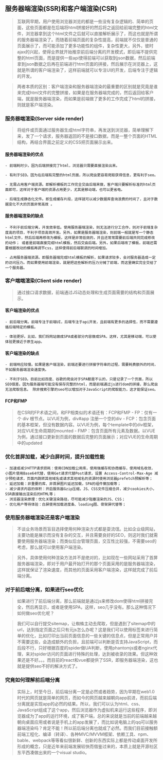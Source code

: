 ## 服务器端渲染(SSR)和客户端渲染(CSR)
> 互联网早期，用户使用浏览器浏览的都是一些没有复杂逻辑的、简单的页面，这些页面都是在后端将html拼接好的然后将之返回给前端完整的html文件，浏览器拿到这个html文件之后就可以直接解析展示了，而这也就是所谓的服务器端渲染了。而随着前端页面的复杂性提高，前端就不仅仅是普通的页面展示了，而可能添加了更多功能性的组件，复杂性更大，另外，彼时ajax的兴起，使得业界就开始推崇前后端分离的开发模式，即后端不提供完整的html页面，而是提供一些api使得前端可以获取到json数据，然后前端拿到json数据之后再在前端进行html页面的拼接，然后展示在浏览器上，这就是所谓的客户端渲染了，这样前端就可以专注UI的开发，后端专注于逻辑的开发。

> 两者本质的区别：客户端渲染和服务器端渲染的最重要的区别就是究竟是谁来完成html文件的完整拼接，如果是在服务器端完成的，然后返回给客户端，就是服务器端渲染，而如果是前端做了更多的工作完成了html的拼接，则就是客户端渲染。



### 服务器端渲染(Server side render)
> 将组件或页面通过服务器生成html字符串，再发送到浏览器，简单理解下来，发了一个请求，服务器返回的不是接口数据，而是一整个页面的HTML结构，再结合界面之前定义的CSS把页面展示出来。



#### 服务器端渲染的优点
    - 前端耗时少。因为后端拼接完了html，浏览器只需要直接渲染出来。

    - 有利于SEO。因为在后端有完整的html页面，所以爬虫更容易爬取获得信息，更有利于seo。

    - 无需占用客户端资源。即解析模板的工作完全交由后端来做，客户端只要解析标准的html页面即可，这样对于客户端的资源占用更少，尤其是移动端，也可以更省电。

    - 后端生成静态化文件。即生成缓存片段，这样就可以减少数据库查询浪费的时间了，且对于数据变化不大的页面非常高效 。



#### 服务器端渲染的缺点
    - 不利于前后端分离，开发效率低。使用服务器端渲染，则无法进行分工合作，则对于前端复杂度高的项目，不利于项目高效开发。另外，如果是服务器端渲染，则前端一般就是写一个静态html文件，然后后端再修改为模板，这样是非常低效的，并且还常常需要前后端共同完成修改的动作； 或者是前端直接完成html模板，然后交由后端。另外，如果后端改了模板，前端还需要根据改动的模板再调节css，这样使得前后端联调的时间增加。

    - 占用服务器端资源。即服务器端完成html模板的解析，如果请求较多，会对服务器造成一定的访问压力。而如果使用前端渲染，就是把这些解析的压力分摊了前端，而这里确实完全交给了一个服务器。





### 客户端端渲染(Client side render)
> 通过接口请求数据，前端通过JS动态处理和生成页面需要的结构和页面展示。



#### 客户端渲染的优点
    - 前后端分离。前端专注于前端UI，后端专注于api开发，且前端有更多的选择性，而不需要遵循后端特定的模板。

    - 体验更好。比如，我们将网站做成SPA或者部分内容做成SPA，这样，尤其是移动端，可以使体验更接近于原生app。




#### 客户端渲染的缺点
    - 前端响应较慢。如果是客户端渲染，前端还要进行拼接字符串的过程，需要耗费额外的时间，不如服务器端渲染速度快。

    - 不利于SEO。目前比如百度、谷歌的爬虫对于SPA都是不认的，只是记录了一个页面，所以SEO很差。因为服务器端可能没有保存完整的html，而是前端通过js进行dom的拼接，那么爬虫无法爬取信息。 除非搜索引擎的seo可以增加对于JavaScript的爬取能力，这才能保证seo。




#### FCP和FMP
> 在CSR的FP术语之间，和FP相类似的术语还有：FCP和FMP
    - FP：仅有一个 div 根节点。以VUE为例，div#app 注册一个空的div
    - FCP：包含页面的基本框架，但没有数据内容。以VUE为例，每个template中的div框架，对应VUE生命周期的mounted
    - FMP：包含页面所有元素及数据。以VUE为例，通过接口更新到页面的数据后完整的页面展示；对应VUE的生命周期中的updated




### 优化首屏加载，减少白屏时间，提升加载性能
    - 加速或减少HTTP请求损耗：使用CDN加载公用库，使用强缓存和协商缓存，使用域名收敛，小图片使用Base64代替，使用Get请求代替Post请求，设置 Access-Control-Max-Age 减少预检请求，页面内跳转其他域名或请求其他域名的资源时使用浏览器prefetch预解析等；
    - 延迟加载：非重要的库、非首屏图片延迟加载，SPA的组件懒加载等；
    - 减少请求内容的体积：开启服务器Gzip压缩，JS、CSS文件压缩合并，减少cookies大小，SSR直接输出渲染后的HTML等；
    - 浏览器渲染原理：优化关键渲染路径，尽可能减少阻塞渲染的JS、CSS；
    - 优化用户等待体验：白屏使用加载进度条、loading图、骨架屏代替等；




### 使用服务器端渲染还是客户端渲染
> 不谈业务场景而盲目选择使用何种渲染方式都是耍流氓。比如企业级网站，主要功能是展示而没有复杂的交互，并且需要良好的SEO，则这时我们就需要使用服务器端渲染；而类似后台管理页面，交互性比较强，不需要seo的考虑，那么就可以使用客户端渲染。

> 另外，具体使用何种渲染方法并不是绝对的，比如现在一些网站采用了首屏服务器端渲染，即对于用户最开始打开的那个页面采用的是服务器端渲染，这样就保证了渲染速度，而其他的页面采用客户端渲染，这样就完成了前后端分离。




### 对于前后端分离，如果进行seo优化
> 如果进行了前后端分离，那么前端就是通过js来修改dom使得html拼接完全，然后再显示，或者是使用SPA，这样，seo几乎没有。那么这种情况下如何做seo优化呢？

> 我们可以自行提交sitemap，让蜘蛛主动去爬取，但是遇到了sitemap中的url，达到指定页面之后只有元js怎么办呢？这是我们可以使用<noscript>标签来进行简单的优化，比如打印出当前页面信息的一些关键的信息点，但是正常用户并不需要这些，会造成额外的负担，且前端可以判断是否支持JavaScript，而后段不行，只好根据百度的spider做UA判断，使用phantomjs或者nginx代理，来对spider访问的页面进行特殊的处理，达到被收录的效果。但这种效果还是不好。。。而目前的react和vue都提供了SSR，即服务器端渲染，这也就是提供seo不好的解决方式了。





### 究竟如何理解前后端分离
> 实际上，时至今日，前后端分离一定是必然或者趋势，因为早期在web1.0时代的网页就是简单的网页，而如今的网页越来越朝向app前进，而前后端分离就是实现app的必然的结果。所以，我们可以认为html、css、JavaScript组成了这个app，然后浏览器作为虚拟机来运行这些程序，即浏览器成为了app的运行环境，成了客户端，总的来说就是当前的前端越来越朝向桌面应用或者说是手机上的app发展了，而比如说电脑上的qq可以服务器端渲染吗？肯定不能！所以前后端分离也就成了必然。而我们目前接触额前端工程化、编译（转译）、各种MVC/MVVM框架、依赖工具、npm、bable、webpack等等看似很新鲜、创新的东西实际上都是传动桌面开发所形成的概念，只是近年来前端发展较快而借鉴过来的，本质上就是开源社区东平西凑做出来的一个visual studio。